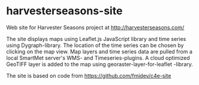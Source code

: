 # harvesterseasons-site
Web site for Harvester Seasons project at http://harvesterseasons.com/

The site displays maps using Leaflet.js JavaScript library and time series using Dygraph-library. The location of the time series can be chosen by clicking on the map view. Map layers and time series data are pulled from a local SmartMet server's WMS- and Timeseries-plugins. A cloud optimized GeoTIFF layer is added to the map using georaster-layer-for-leaflet -library.

The site is based on code from https://github.com/fmidev/c4e-site
